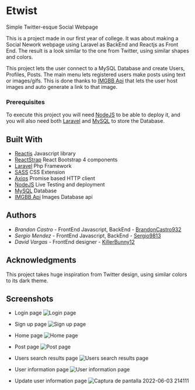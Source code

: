 # Etwist
 Simple Twitter-esque Social Webpage
 
 This is a project made in our first year of college. It was about making a Social Nework webpage using Laravel as BackEnd and Reactjs as Front End.
 The result is a look similar to the one from Twitter, using similar shapes and colors.
 
 This project lets the user connect to a MySQL Database and create Users, Profiles, Posts.
 The main menu lets registered users make posts using text or images/gifs. This is done thanks to [IMGBB Api](https://api.imgbb.com/) that lets the user host images and auto generate a link to that image.
 
 ### Prerequisites
 
 To execute this project you will need [NodeJS](https://nodejs.org/) to be able to deploy it, and you will also need both [Laravel](https://laravel.com/) and [MySQL](https://www.mysql.com/) to store the Database.
 
 ## Built With
 
 * [Reactjs](https://es.reactjs.org/) Javascript library
 * [ReactStrap](https://reactstrap.github.io/) React Bootstrap 4 components
 * [Laravel](https://laravel.com/) Php Framework
 * [SASS](https://laravel.com/) CSS Extension
 * [Axios](https://github.com/axios/axios) Promise based HTTP client
 * [NodeJS](https://nodejs.org/) Live Testing and deployment
 * [MySQL](https://www.mysql.com/) Database
 * [IMGBB Api](https://api.imgbb.com/) Images Database api
## Authors

* *Brandon Castro* - FrontEnd Javascript, BackEnd - [BrandonCastro932](https://github.com/BrandonCastro932)
* *Sergio Mendez* - FrontEnd Javascript, BackEnd - [Sergio9813](https://github.com/sergio9813)
* *David Vargas* - FrontEnd designer - [KillerBunny12](https://github.com/KillerBunny12)

## Acknowledgments

This project takes huge inspiration from Twitter design, using similar colors to its dark theme.

## Screenshots

* Login page
 ![Login page](https://user-images.githubusercontent.com/68369543/171981569-d999caa8-1c1e-428e-9fb3-b32919a69c1f.png)

* Sign up page
 ![Sign up page](https://user-images.githubusercontent.com/68369543/171981579-b5baefc8-6b83-40c1-9f1f-bda63f66551f.png)

* Home page
 ![Home page](https://user-images.githubusercontent.com/68369543/171981620-f7499fdf-7a5d-4848-a250-8625c7d9e266.png)

* Post page 
 ![Post page](https://user-images.githubusercontent.com/68369543/171981700-09757a21-abc4-4656-9741-c2638d0149f0.png)

* Users search results page
 ![Users search results page](https://user-images.githubusercontent.com/68369543/171981754-610d4709-382e-45b1-80c8-5c8cff728f2d.png)

* User information page
 ![User information page](https://user-images.githubusercontent.com/68369543/171981771-647e6a55-1399-42d5-b02d-0d05551d55f7.png) 

* Update user information page
 ![Captura de pantalla 2022-06-03 214111](https://user-images.githubusercontent.com/68369543/171981875-d267fc0d-7699-4f11-99f4-ebf515d0d05b.png)
